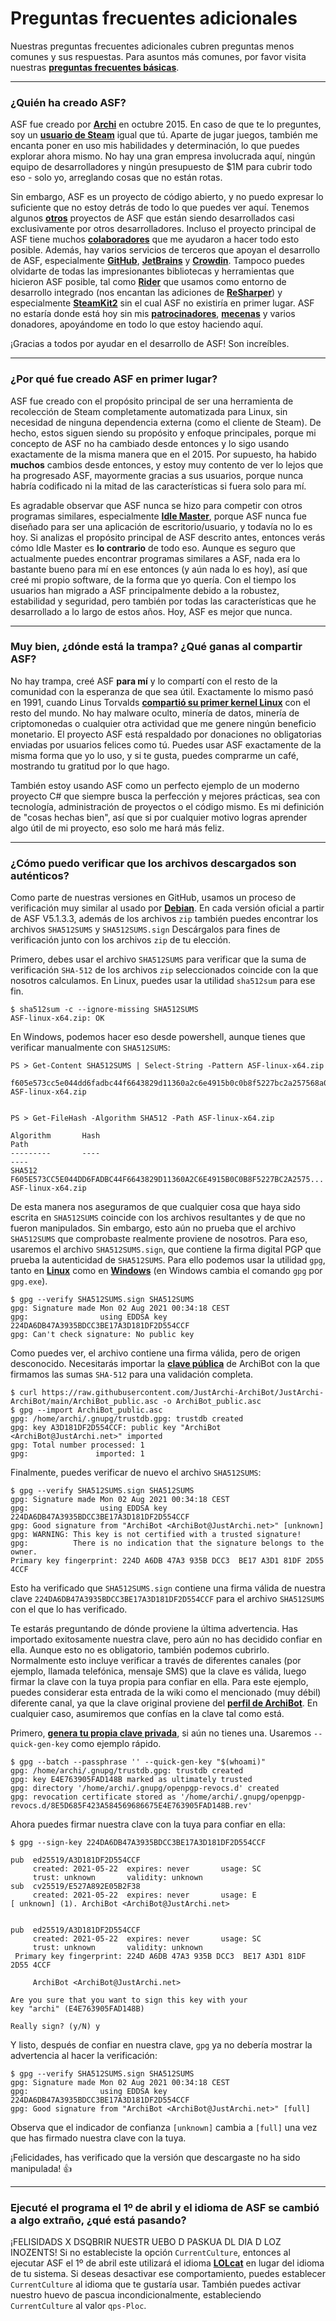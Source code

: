 # Preguntas frecuentes adicionales

Nuestras preguntas frecuentes adicionales cubren preguntas menos comunes y sus respuestas. Para asuntos más comunes, por favor visita nuestras **[preguntas frecuentes básicas](https://github.com/JustArchiNET/ArchiSteamFarm/wiki/FAQ-es-es)**.

---

### ¿Quién ha creado ASF?

ASF fue creado por **[Archi](https://github.com/JustArchi)** en octubre 2015. En caso de que te lo preguntes, soy un **[usuario de Steam](https://steamcommunity.com/profiles/76561198006963719)** igual que tú. Aparte de jugar juegos, también me encanta poner en uso mis habilidades y determinación, lo que puedes explorar ahora mismo. No hay una gran empresa involucrada aquí, ningún equipo de desarrolladores y ningún presupuesto de $1M para cubrir todo eso - solo yo, arreglando cosas que no están rotas.

Sin embargo, ASF es un proyecto de código abierto, y no puedo expresar lo suficiente que no estoy detrás de todo lo que puedes ver aquí. Tenemos algunos **[otros](https://github.com/JustArchiNET?q=ASF-)** proyectos de ASF que están siendo desarrollados casi exclusivamente por otros desarrolladores. Incluso el proyecto principal de ASF tiene muchos **[colaboradores](https://github.com/JustArchiNET/ArchiSteamFarm/graphs/contributors)** que me ayudaron a hacer todo esto posible. Además, hay varios servicios de terceros que apoyan el desarrollo de ASF, especialmente **[GitHub](https://github.com)**, **[JetBrains](https://www.jetbrains.com)** y **[Crowdin](https://crowdin.com)**. Tampoco puedes olvidarte de todas las impresionantes bibliotecas y herramientas que hicieron ASF posible, tal como **[Rider](https://www.jetbrains.com/rider)** que usamos como entorno de desarrollo integrado (nos encantan las adiciones de **[ReSharper](https://www.jetbrains.com/resharper)**) y especialmente **[SteamKit2](https://github.com/SteamRE/SteamKit)** sin el cual ASF no existiría en primer lugar. ASF no estaría donde está hoy sin mis **[patrocinadores](https://github.com/sponsors/JustArchi)**, **[mecenas](https://www.patreon.com/JustArchi)** y varios donadores, apoyándome en todo lo que estoy haciendo aquí.

¡Gracias a todos por ayudar en el desarrollo de ASF! Son increíbles.

---

### ¿Por qué fue creado ASF en primer lugar?

ASF fue creado con el propósito principal de ser una herramienta de recolección de Steam completamente automatizada para Linux, sin necesidad de ninguna dependencia externa (como el cliente de Steam). De hecho, estos siguen siendo su propósito y enfoque principales, porque mi concepto de ASF no ha cambiado desde entonces y lo sigo usando exactamente de la misma manera que en el 2015. Por supuesto, ha habido **muchos** cambios desde entonces, y estoy muy contento de ver lo lejos que ha progresado ASF, mayormente gracias a sus usuarios, porque nunca habría codificado ni la mitad de las características si fuera solo para mí.

Es agradable observar que ASF nunca se hizo para competir con otros programas similares, especialmente **[Idle Master](https://www.steamidlemaster.com)**, porque ASF nunca fue diseñado para ser una aplicación de escritorio/usuario, y todavía no lo es hoy. Si analizas el propósito principal de ASF descrito antes, entonces verás cómo Idle Master es **lo contrario** de todo eso. Aunque es seguro que actualmente puedes encontrar programas similares a ASF, nada era lo bastante bueno para mí en ese entonces (y aún nada lo es hoy), así que creé mi propio software, de la forma que yo quería. Con el tiempo los usuarios han migrado a ASF principalmente debido a la robustez, estabilidad y seguridad, pero también por todas las características que he desarrollado a lo largo de estos años. Hoy, ASF es mejor que nunca.

---

### Muy bien, ¿dónde está la trampa? ¿Qué ganas al compartir ASF?

No hay trampa, creé ASF **para mí** y lo compartí con el resto de la comunidad con la esperanza de que sea útil. Exactamente lo mismo pasó en 1991, cuando Linus Torvalds **[compartió su primer kernel Linux](https://groups.google.com/forum/#!msg/comp.os.Minix/dlNtH7RRrGA/SwRavCzVE7gJ)** con el resto del mundo. No hay malware oculto, minería de datos, minería de criptomonedas o cualquier otra actividad que me genere ningún beneficio monetario. El proyecto ASF está respaldado por donaciones no obligatorias enviadas por usuarios felices como tú. Puedes usar ASF exactamente de la misma forma que yo lo uso, y si te gusta, puedes comprarme un café, mostrando tu gratitud por lo que hago.

También estoy usando ASF como un perfecto ejemplo de un moderno proyecto C# que siempre busca la perfección y mejores prácticas, sea con tecnología, administración de proyectos o el código mismo. Es mi definición de "cosas hechas bien", así que si por cualquier motivo logras aprender algo útil de mi proyecto, eso solo me hará más feliz.

---

### ¿Cómo puedo verificar que los archivos descargados son auténticos?

Como parte de nuestras versiones en GitHub, usamos un proceso de verificación muy similar al usado por **[Debian](https://www.debian.org/CD/verify)**. En cada versión oficial a partir de ASF V5.1.3.3, además de los archivos `zip` también puedes encontrar los archivos `SHA512SUMS` y `SHA512SUMS.sign` Descárgalos para fines de verificación junto con los archivos `zip` de tu elección.

Primero, debes usar el archivo `SHA512SUMS` para verificar que la suma de verificación `SHA-512` de los archivos `zip` seleccionados coincide con la que nosotros calculamos. En Linux, puedes usar la utilidad `sha512sum` para ese fin.


```
$ sha512sum -c --ignore-missing SHA512SUMS
ASF-linux-x64.zip: OK
```

En Windows, podemos hacer eso desde powershell, aunque tienes que verificar manualmente con `SHA512SUMS`:

```
PS > Get-Content SHA512SUMS | Select-String -Pattern ASF-linux-x64.zip

f605e573cc5e044dd6fadbc44f6643829d11360a2c6e4915b0c0b8f5227bc2a257568a014d3a2c0612fa73907641d0cea455138d2e5a97186a0b417abad45ed9  ASF-linux-x64.zip


PS > Get-FileHash -Algorithm SHA512 -Path ASF-linux-x64.zip

Algorithm       Hash                                                                   Path
---------       ----                                                                   ----
SHA512          F605E573CC5E044DD6FADBC44F6643829D11360A2C6E4915B0C0B8F5227BC2A2575... ASF-linux-x64.zip
```

De esta manera nos aseguramos de que cualquier cosa que haya sido escrita en `SHA512SUMS` coincide con los archivos resultantes y de que no fueron manipulados. Sin embargo, esto aún no prueba que el archivo `SHA512SUMS` que comprobaste realmente proviene de nosotros. Para eso, usaremos el archivo `SHA512SUMS.sign`, que contiene la firma digital PGP que prueba la autenticidad de `SHA512SUMS`. Para ello podemos usar la utilidad `gpg`, tanto en **[Linux](https://gnupg.org/download/index.html)** como en **[Windows](https://gpg4win.org)** (en Windows cambia el comando `gpg` por `gpg.exe`).

```
$ gpg --verify SHA512SUMS.sign SHA512SUMS
gpg: Signature made Mon 02 Aug 2021 00:34:18 CEST
gpg:                using EDDSA key 224DA6DB47A3935BDCC3BE17A3D181DF2D554CCF
gpg: Can't check signature: No public key
```

Como puedes ver, el archivo contiene una firma válida, pero de origen desconocido. Necesitarás importar la **[clave pública](https://raw.githubusercontent.com/JustArchi-ArchiBot/JustArchi-ArchiBot/main/ArchiBot_public.asc)** de ArchiBot con la que firmamos las sumas `SHA-512` para una validación completa.

```
$ curl https://raw.githubusercontent.com/JustArchi-ArchiBot/JustArchi-ArchiBot/main/ArchiBot_public.asc -o ArchiBot_public.asc
$ gpg --import ArchiBot_public.asc
gpg: /home/archi/.gnupg/trustdb.gpg: trustdb created
gpg: key A3D181DF2D554CCF: public key "ArchiBot <ArchiBot@JustArchi.net>" imported
gpg: Total number processed: 1
gpg:               imported: 1

```

Finalmente, puedes verificar de nuevo el archivo `SHA512SUMS`:

```
$ gpg --verify SHA512SUMS.sign SHA512SUMS
gpg: Signature made Mon 02 Aug 2021 00:34:18 CEST
gpg:                using EDDSA key 224DA6DB47A3935BDCC3BE17A3D181DF2D554CCF
gpg: Good signature from "ArchiBot <ArchiBot@JustArchi.net>" [unknown]
gpg: WARNING: This key is not certified with a trusted signature!
gpg:          There is no indication that the signature belongs to the owner.
Primary key fingerprint: 224D A6DB 47A3 935B DCC3  BE17 A3D1 81DF 2D55 4CCF
```

Esto ha verificado que `SHA512SUMS.sign` contiene una firma válida de nuestra clave `224DA6DB47A3935BDCC3BE17A3D181DF2D554CCF` para el archivo `SHA512SUMS` con el que lo has verificado.

Te estarás preguntando de dónde proviene la última advertencia. Has importado exitosamente nuestra clave, pero aún no has decidido confiar en ella. Aunque esto no es obligatorio, también podemos cubrirlo. Normalmente esto incluye verificar a través de diferentes canales (por ejemplo, llamada telefónica, mensaje SMS) que la clave es válida, luego firmar la clave con la tuya propia para confiar en ella. Para este ejemplo, puedes considerar esta entrada de la wiki como el mencionado (muy débil) diferente canal, ya que la clave original proviene del **[perfil de ArchiBot](https://github.com/JustArchi-ArchiBot)**. En cualquier caso, asumiremos que confías en la clave tal como está.

Primero, **[genera tu propia clave privada](https://help.ubuntu.com/community/GnuPrivacyGuardHowto#Generating_an_OpenPGP_Key)**, si aún no tienes una. Usaremos `--quick-gen-key` como ejemplo rápido.

```
$ gpg --batch --passphrase '' --quick-gen-key "$(whoami)"
gpg: /home/archi/.gnupg/trustdb.gpg: trustdb created
gpg: key E4E763905FAD148B marked as ultimately trusted
gpg: directory '/home/archi/.gnupg/openpgp-revocs.d' created
gpg: revocation certificate stored as '/home/archi/.gnupg/openpgp-revocs.d/8E5D685F423A584569686675E4E763905FAD148B.rev'
```

Ahora puedes firmar nuestra clave con la tuya para confiar en ella:

```
$ gpg --sign-key 224DA6DB47A3935BDCC3BE17A3D181DF2D554CCF

pub  ed25519/A3D181DF2D554CCF
     created: 2021-05-22  expires: never       usage: SC
     trust: unknown       validity: unknown
sub  cv25519/E527A892E05B2F38
     created: 2021-05-22  expires: never       usage: E
[ unknown] (1). ArchiBot <ArchiBot@JustArchi.net>


pub  ed25519/A3D181DF2D554CCF
     created: 2021-05-22  expires: never       usage: SC
     trust: unknown       validity: unknown
 Primary key fingerprint: 224D A6DB 47A3 935B DCC3  BE17 A3D1 81DF 2D55 4CCF

     ArchiBot <ArchiBot@JustArchi.net>

Are you sure that you want to sign this key with your
key "archi" (E4E763905FAD148B)

Really sign? (y/N) y
```

Y listo, después de confiar en nuestra clave, `gpg` ya no debería mostrar la advertencia al hacer la verificación:

```
$ gpg --verify SHA512SUMS.sign SHA512SUMS
gpg: Signature made Mon 02 Aug 2021 00:34:18 CEST
gpg:                using EDDSA key 224DA6DB47A3935BDCC3BE17A3D181DF2D554CCF
gpg: Good signature from "ArchiBot <ArchiBot@JustArchi.net>" [full]
```

Observa que el indicador de confianza `[unknown]` cambia a `[full]` una vez que has firmado nuestra clave con la tuya.

¡Felicidades, has verificado que la versión que descargaste no ha sido manipulada! 👍

---

### Ejecuté el programa el 1º de abril y el idioma de ASF se cambió a algo extraño, ¿qué está pasando?

¡FELISIDADS X DSQBRIR NUESTR UEBO D PASKUA DL DIA D LOZ INOZENTS! Si no estableciste la opción `CurrentCulture`, entonces al ejecutar ASF el 1º de abril este utilizará el idioma **[LOLcat](https://es.wikipedia.org/wiki/Lolcat)** en lugar del idioma de tu sistema. Si deseas desactivar ese comportamiento, puedes establecer `CurrentCulture` al idioma que te gustaría usar. También puedes activar nuestro huevo de pascua incondicionalmente, estableciendo `CurrentCulture` al valor `qps-Ploc`.